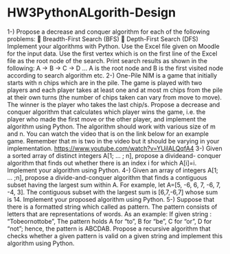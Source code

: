 # HW3PythonALgorith-Design

1-) Propose a decrease and conquer algorithm for each of the following
problems:
 Breadth-First Search (BFS)
 Depth-First Search (DFS)
Implement your algorithms with Python. Use the Excel file given on
Moodle for the input data. Use the first vertex which is on the first line
of the Excel file as the root node of the search. Print search results as
shown in the following:
A -> B -> C -> D …
A is the root node and B is the first visited node according to search
algorithm etc.
2-) One-Pile NIM is a game that initially starts with n chips which are in the
pile. The game is played with two players and each player takes at least
one and at most m chips from the pile at their own turns (the number of
chips taken can vary from move to move). The winner is the player who
takes the last chip/s. Propose a decrease and conquer algorithm that
calculates which player wins the game, i.e. the player who made the first
move or the other player, and implement the algorithm using Python. The
algorithm should work with various size of m and n.
You can watch the video that is on the link below for an example game.
Remember that m is two in the video but it should be varying in your
implementation.
https://www.youtube.com/watch?v=YUilALQqfA4
3-) Given a sorted array of distinct integers A[1; … ; n], propose a divideand-
conquer algorithm that finds out whether there is an index i for which
A[i]=i. Implement your algorithm using Python.
4-) Given an array of integers A[1; … ;n], propose a divide-and-conquer
algorithm that finds a contiguous subset having the largest sum within A.
For example, let A=[5, -6, 6, 7, -6, 7, -4, 3]. The contiguous subset with the
largest sum is [6,7,-6,7] whose sum is 14.
Implement your proposed algorithm using Python.
5-) Suppose that there is a formatted string which called as pattern. The
pattern consists of letters that are representations of words. As an
example:
If given string : “Tobeornottobe”,
The pattern holds A for “to”, B for “be”, C for “or”, D for “not”; hence, the
pattern is ABCDAB.
Propose a recursive algorithm that checks whether a given pattern is valid
on a given string and implement this algorithm using Python.
